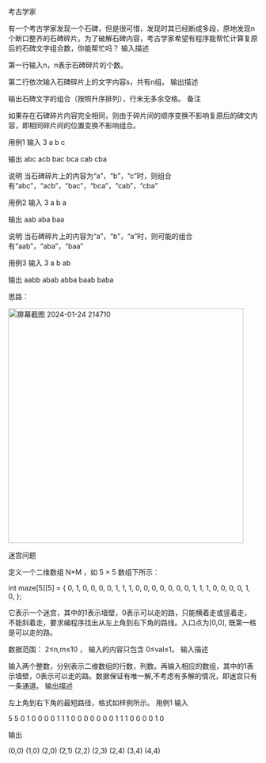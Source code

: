 
考古学家

有一个考古学家发现一个石碑，但是很可惜，发现时其已经断成多段，原地发现n个断口整齐的石碑碎片。为了破解石碑内容，考古学家希望有程序能帮忙计算复原后的石碑文字组合数，你能帮忙吗？
输入描述

第一行输入n，n表示石碑碎片的个数。

第二行依次输入石碑碎片上的文字内容s，共有n组。
输出描述

输出石碑文字的组合（按照升序排列），行末无多余空格。
备注

如果存在石碑碎片内容完全相同，则由于碎片间的顺序变换不影响复原后的碑文内容，即相同碎片间的位置变换不影响组合。

用例1
输入
3
a b c

输出
abc
acb
bac
bca
cab
cba

说明
    当石碑碎片上的内容为“a”，“b”，“c”时，则组合有“abc”，“acb”，“bac”，“bca”，“cab”，“cba”

用例2
输入
3
a b a

输出
aab
aba
baa

说明
    当石碑碎片上的内容为“a”，“b”，“a”时，则可能的组合有“aab”，“aba”，“baa”
    
用例3
输入
3
a b ab

输出
aabb
abab
abba
baab
baba

思路：

<img width="475" alt="屏幕截图 2024-01-24 214710" src="https://github.com/Jonas9172/dfs-python/assets/105164575/e0093e3b-161a-494e-8aa7-86e029e70a58">



迷宫问题

定义一个二维数组 N*M ，如 5 × 5 数组下所示：

int maze[5][5] = {
0, 1, 0, 0, 0,
0, 1, 1, 1, 0,
0, 0, 0, 0, 0,
0, 1, 1, 1, 0,
0, 0, 0, 1, 0,
};

它表示一个迷宫，其中的1表示墙壁，0表示可以走的路，只能横着走或竖着走，不能斜着走，要求编程序找出从左上角到右下角的路线。入口点为[0,0], 既第一格是可以走的路。

数据范围： 2≤n,m≤10 ， 输入的内容只包含 0≤val≤1。
输入描述

输入两个整数，分别表示二维数组的行数，列数。再输入相应的数组，其中的1表示墙壁，0表示可以走的路。数据保证有唯一解,不考虑有多解的情况，即迷宫只有一条通道。
输出描述

左上角到右下角的最短路径，格式如样例所示。
用例1
输入

5 5
0 1 0 0 0
0 1 1 1 0
0 0 0 0 0
0 1 1 1 0
0 0 0 1 0

输出

(0,0)
(1,0)
(2,0)
(2,1)
(2,2)
(2,3)
(2,4)
(3,4)
(4,4)


